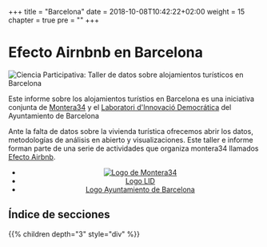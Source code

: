 +++
title = "Barcelona"
date = 2018-10-08T10:42:22+02:00
weight = 15
chapter = true
pre = ""
+++

# Efecto Airnbnb en Barcelona

![Ciencia Participativa: Taller de datos sobre alojamientos turísticos en Barcelona](https://lab.montera34.com/airbnb/images/1809_efecto-airbnb-barcelona.png)

Este informe sobre los alojamientos turístios en Barcelona es una iniciativa conjunta de <a href="https://montera34.com">Montera34</a> y el [Laboratori d'Innovació Democrática](https://ajuntament.barcelona.cat/innovaciodemocratica/ca/projectes/laboratori-dinnovacio-democratica) del Ayuntamiento de Barcelona

Ante la falta de datos sobre la vivienda turística ofrecemos abrir los datos, metodologías de análisis en abierto y visualizaciones. Este taller e informe forman parte de una serie de actividades que organiza montera34 llamados [Efecto Airbnb](https://lab.montera34.com/airbnb).

<ul style="text-align: center;" class="list-inline">
<li><a href="https://montera34.com"><img alt="Logo de Montera34" src="/images/m34.logo.png" /></a></li>
<li><a href="https://montera34.com">Logo LID</a></li>
<li><a href="https://montera34.com">Logo Ayuntamiento de Barcelona</a></li>
</ul>

## Índice de secciones
{{% children depth="3" style="div" %}}




